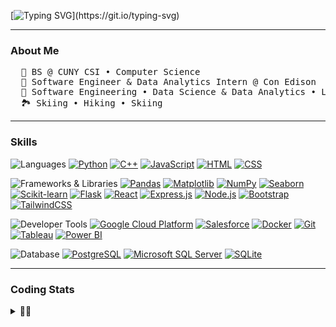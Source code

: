 [![Typing SVG](https://readme-typing-svg.demolab.com?font=Fira+Code&weight=300&size=30&duration=2000&pause=300&background=9082FF00&center=true&vCenter=true&multiline=true&random=true&width=1000&height=70&separator=%3D&lines=cout%3C%3C%22Hello+there%2C+Peter+here%22%3C%3Cendl;)](https://git.io/typing-svg)

----

### About Me
<pre>
  🏫 BS @ CUNY CSI • Computer Science
  🌱 Software Engineer & Data Analytics Intern @ Con Edison
  🤖 Software Engineering • Data Science & Data Analytics • Learning Full Stack Web Dev
  🏞️ Skiing • Hiking • Skiing
</pre>

----

### Skills
![Languages](https://img.shields.io/static/v1?label=&message=Languages:&color=6B4226&style=flat-square)
[![Python](https://img.shields.io/static/v1?label=&message=Python&color=306998&logo=python&logoColor=white&style=flat-square)](https://www.python.org/)
[![C++](https://img.shields.io/static/v1?label=&message=C%2B%2B&color=00599C&logo=cplusplus&logoColor=white&style=flat-square)](https://isocpp.org/)
[![JavaScript](https://img.shields.io/static/v1?label=&message=JavaScript&color=F7DF1E&logo=javascript&logoColor=white&style=flat-square)](https://developer.mozilla.org/en-US/docs/Web/JavaScript)
[![HTML](https://img.shields.io/static/v1?label=&message=HTML&color=E34F26&logo=html5&logoColor=white&style=flat-square)](https://developer.mozilla.org/en-US/docs/Web/HTML)
[![CSS](https://img.shields.io/static/v1?label=&message=CSS&color=1572B6&logo=css3&logoColor=white&style=flat-square)](https://developer.mozilla.org/en-US/docs/Web/CSS)

![Frameworks & Libraries](https://img.shields.io/static/v1?label=&message=Frameworks%20%26%20Libraries:&color=6B4226&style=flat-square)
[![Pandas](https://img.shields.io/static/v1?label=&message=Pandas&color=150458&logoColor=white&style=flat-square)](https://pandas.pydata.org/)
[![Matplotlib](https://img.shields.io/static/v1?label=&message=Matplotlib&color=11557C&logoColor=white&style=flat-square)](https://matplotlib.org/)
[![NumPy](https://img.shields.io/static/v1?label=&message=NumPy&color=013243&logo=numpy&logoColor=white&style=flat-square)](https://numpy.org/)
[![Seaborn](https://img.shields.io/static/v1?label=&message=Seaborn&color=388E3C&logo=python&logoColor=white&style=flat-square)](https://seaborn.pydata.org/)
[![Scikit-learn](https://img.shields.io/static/v1?label=&message=Scikit-learn&color=F7931E&logo=python&logoColor=white&style=flat-square)](https://scikit-learn.org/)
[![Flask](https://img.shields.io/static/v1?label=&message=Flask&color=000000&logo=flask&logoColor=white&style=flat-square)](https://flask.palletsprojects.com/)
[![React](https://img.shields.io/static/v1?logo=react&label=&message=React&color=61DAFB&logoColor=white&style=flat-square)](https://reactjs.org/)
[![Express.js](https://img.shields.io/static/v1?logo=node.js&label=&message=Express.js&color=000000&logoColor=white&style=flat-square)](https://expressjs.com/)
[![Node.js](https://img.shields.io/static/v1?logo=node.js&label=&message=Node.js&color=339933&logoColor=white&style=flat-square)](https://nodejs.org/)
[![Bootstrap](https://img.shields.io/static/v1?logo=bootstrap&label=&message=Bootstrap&color=563D7C&logoColor=white&style=flat-square)](https://getbootstrap.com/)
[![TailwindCSS](https://img.shields.io/static/v1?logo=tailwind-css&label=&message=TailwindCSS&color=38B2AC&logoColor=white&style=flat-square)](https://tailwindcss.com/)
<!--[![D3.js](https://img.shields.io/static/v1?label=&message=D3.js&color=F9A03C&logo=d3.js&logoColor=white&style=flat-square)](https://d3js.org/)-->

![Developer Tools](https://img.shields.io/static/v1?label=&message=Developer%20Tools:&color=6B4226&style=flat-square)
[![Google Cloud Platform](https://img.shields.io/static/v1?logo=google-cloud&label=&message=GCP&color=4285F4&logoColor=white&style=flat-square)](https://cloud.google.com/)
[![Salesforce](https://img.shields.io/static/v1?logo=salesforce&label=&message=Salesforce&color=00A1E0&logoColor=white&style=flat-square)](https://www.salesforce.com/)
[![Docker](https://img.shields.io/static/v1?logo=docker&label=&message=Docker&color=2496ED&logoColor=white&style=flat-square)](https://www.docker.com/)
[![Git](https://img.shields.io/static/v1?logo=git&label=&message=Git&color=F05032&logoColor=white&style=flat-square)](https://git-scm.com/)
[![Tableau](https://img.shields.io/static/v1?logo=tableau&label=&message=Tableau&color=E97627&logoColor=white&style=flat-square)](https://www.tableau.com/)
[![Power BI](https://img.shields.io/static/v1?logo=powerbi&label=&message=Power%20BI&color=F2C811&logoColor=white&style=flat-square)](https://powerbi.microsoft.com/)
<!--[![Visual Studio Code](https://img.shields.io/static/v1?logo=Visual-Studio-Code&label=&message=VS%20Code&color=007ACC&logoColor=white&style=flat-square)](https://code.visualstudio.com/)-->

![Database](https://img.shields.io/static/v1?label=&message=Database:&color=6B4226&style=flat-square)
[![PostgreSQL](https://img.shields.io/static/v1?logo=postgresql&label=&message=PostgreSQL&color=336791&logoColor=white&style=flat-square)](https://www.postgresql.org/)
[![Microsoft SQL Server](https://img.shields.io/static/v1?logo=microsoftsqlserver&label=&message=SQL%20Server&color=CC2927&logoColor=white&style=flat-square)](https://www.microsoft.com/en-us/sql-server)
[![SQLite](https://img.shields.io/static/v1?logo=sqlite&label=&message=SQLite&color=003B57&logoColor=white&style=flat-square)](https://www.sqlite.org/)

----
### Coding Stats
<details>
  <summary>🧑‍💻</summary>
  
  <p>Below is a summary of my recent coding activity. Please note that some coding times might not be included.</p>
  
  <!--START_SECTION:waka-->
![Profile Views](http://img.shields.io/badge/Profile%20Views-0-blue)

**🐱 My GitHub Data** 

> 📦 12.1 kB Used in GitHub's Storage 
 > 
> 🏆 50 Contributions in the Year 2025
 > 
> 💼 Opted to Hire
 > 
> 📜 11 Public Repositories 
 > 
> 🔑 6 Private Repositories 
 > 
**I'm an Early 🐤** 

```text
🌞 Morning                68 commits          ████░░░░░░░░░░░░░░░░░░░░░   16.96 % 
🌆 Daytime                235 commits         ███████████████░░░░░░░░░░   58.60 % 
🌃 Evening                97 commits          ██████░░░░░░░░░░░░░░░░░░░   24.19 % 
🌙 Night                  1 commits           ░░░░░░░░░░░░░░░░░░░░░░░░░   00.25 % 
```
📅 **I'm Most Productive on Thursday** 

```text
Monday                   69 commits          ████░░░░░░░░░░░░░░░░░░░░░   17.21 % 
Tuesday                  52 commits          ███░░░░░░░░░░░░░░░░░░░░░░   12.97 % 
Wednesday                44 commits          ███░░░░░░░░░░░░░░░░░░░░░░   10.97 % 
Thursday                 87 commits          █████░░░░░░░░░░░░░░░░░░░░   21.70 % 
Friday                   36 commits          ██░░░░░░░░░░░░░░░░░░░░░░░   08.98 % 
Saturday                 36 commits          ██░░░░░░░░░░░░░░░░░░░░░░░   08.98 % 
Sunday                   77 commits          █████░░░░░░░░░░░░░░░░░░░░   19.20 % 
```


📊 **This Week I Spent My Time On** 

```text
🕑︎ Time Zone: America/New_York

💬 Programming Languages: 
No Activity Tracked This Week

🔥 Editors: 
No Activity Tracked This Week

💻 Operating System: 
No Activity Tracked This Week
```

**I Mostly Code in Python** 

```text
Python                   4 repos             ████████░░░░░░░░░░░░░░░░░   30.77 % 
HTML                     3 repos             ██████░░░░░░░░░░░░░░░░░░░   23.08 % 
Jupyter Notebook         2 repos             ████░░░░░░░░░░░░░░░░░░░░░   15.38 % 
C++                      1 repo              ██░░░░░░░░░░░░░░░░░░░░░░░   07.69 % 
TypeScript               1 repo              ██░░░░░░░░░░░░░░░░░░░░░░░   07.69 % 
```




 Last Updated on 24/08/2025 01:04:01 UTC
<!--END_SECTION:waka-->
</details>

